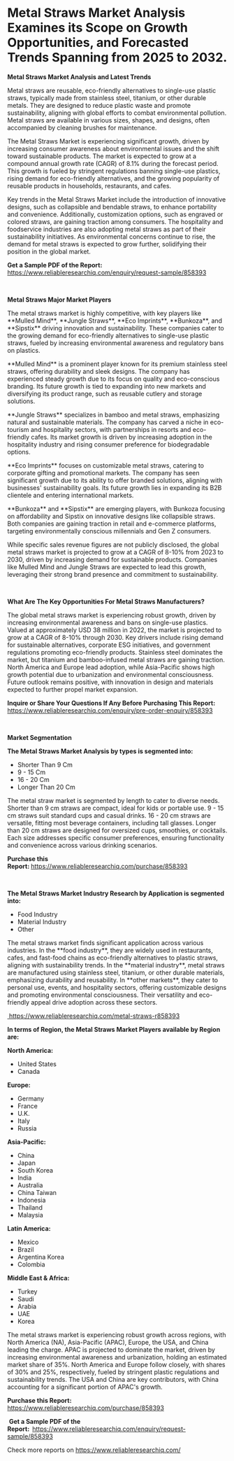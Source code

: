 <p><h1>Metal Straws Market Analysis Examines its Scope on Growth Opportunities, and Forecasted Trends Spanning from 2025 to 2032.</h1></p><p><strong>Metal Straws Market Analysis and Latest Trends</strong></p>
<p><p>Metal straws are reusable, eco-friendly alternatives to single-use plastic straws, typically made from stainless steel, titanium, or other durable metals. They are designed to reduce plastic waste and promote sustainability, aligning with global efforts to combat environmental pollution. Metal straws are available in various sizes, shapes, and designs, often accompanied by cleaning brushes for maintenance.</p><p>The Metal Straws Market is experiencing significant growth, driven by increasing consumer awareness about environmental issues and the shift toward sustainable products. The market is expected to grow at a compound annual growth rate (CAGR) of 8.1% during the forecast period. This growth is fueled by stringent regulations banning single-use plastics, rising demand for eco-friendly alternatives, and the growing popularity of reusable products in households, restaurants, and cafes.</p><p>Key trends in the Metal Straws Market include the introduction of innovative designs, such as collapsible and bendable straws, to enhance portability and convenience. Additionally, customization options, such as engraved or colored straws, are gaining traction among consumers. The hospitality and foodservice industries are also adopting metal straws as part of their sustainability initiatives. As environmental concerns continue to rise, the demand for metal straws is expected to grow further, solidifying their position in the global market.</p></p>
<p><strong>Get a Sample PDF of the Report:&nbsp;</strong> <a href="https://www.reliableresearchiq.com/enquiry/request-sample/858393?utm_campaign=1906&utm_medium=2&utm_source=Github&utm_content=ia&utm_term=25012025&utm_id=metal-straws">https://www.reliableresearchiq.com/enquiry/request-sample/858393</a></p>
<p>&nbsp;</p>
<p><strong>Metal Straws Major Market Players</strong></p>
<p><p>The metal straws market is highly competitive, with key players like **Mulled Mind**, **Jungle Straws**, **Eco Imprints**, **Bunkoza**, and **Sipstix** driving innovation and sustainability. These companies cater to the growing demand for eco-friendly alternatives to single-use plastic straws, fueled by increasing environmental awareness and regulatory bans on plastics.</p><p>**Mulled Mind** is a prominent player known for its premium stainless steel straws, offering durability and sleek designs. The company has experienced steady growth due to its focus on quality and eco-conscious branding. Its future growth is tied to expanding into new markets and diversifying its product range, such as reusable cutlery and storage solutions.</p><p>**Jungle Straws** specializes in bamboo and metal straws, emphasizing natural and sustainable materials. The company has carved a niche in eco-tourism and hospitality sectors, with partnerships in resorts and eco-friendly cafes. Its market growth is driven by increasing adoption in the hospitality industry and rising consumer preference for biodegradable options.</p><p>**Eco Imprints** focuses on customizable metal straws, catering to corporate gifting and promotional markets. The company has seen significant growth due to its ability to offer branded solutions, aligning with businesses' sustainability goals. Its future growth lies in expanding its B2B clientele and entering international markets.</p><p>**Bunkoza** and **Sipstix** are emerging players, with Bunkoza focusing on affordability and Sipstix on innovative designs like collapsible straws. Both companies are gaining traction in retail and e-commerce platforms, targeting environmentally conscious millennials and Gen Z consumers.</p><p>While specific sales revenue figures are not publicly disclosed, the global metal straws market is projected to grow at a CAGR of 8-10% from 2023 to 2030, driven by increasing demand for sustainable products. Companies like Mulled Mind and Jungle Straws are expected to lead this growth, leveraging their strong brand presence and commitment to sustainability.</p></p>
<p>&nbsp;</p>
<p><strong>What Are The Key Opportunities For Metal Straws Manufacturers?</strong></p>
<p><p>The global metal straws market is experiencing robust growth, driven by increasing environmental awareness and bans on single-use plastics. Valued at approximately USD 38 million in 2022, the market is projected to grow at a CAGR of 8-10% through 2030. Key drivers include rising demand for sustainable alternatives, corporate ESG initiatives, and government regulations promoting eco-friendly products. Stainless steel dominates the market, but titanium and bamboo-infused metal straws are gaining traction. North America and Europe lead adoption, while Asia-Pacific shows high growth potential due to urbanization and environmental consciousness. Future outlook remains positive, with innovation in design and materials expected to further propel market expansion.</p></p>
<p><strong>Inquire or Share Your Questions If Any Before Purchasing This Report:</strong> <a href="https://www.reliableresearchiq.com/enquiry/pre-order-enquiry/858393?utm_campaign=1906&utm_medium=2&utm_source=Github&utm_content=ia&utm_term=25012025&utm_id=metal-straws">https://www.reliableresearchiq.com/enquiry/pre-order-enquiry/858393</a></p>
<p>&nbsp;</p>
<p><strong>Market Segmentation</strong></p>
<p><strong>The Metal Straws Market Analysis by types is segmented into:</strong></p>
<p><ul><li>Shorter Than 9 Cm</li><li>9 - 15 Cm</li><li>16 - 20 Cm</li><li>Longer Than 20 Cm</li></ul></p>
<p><p>The metal straw market is segmented by length to cater to diverse needs. Shorter than 9 cm straws are compact, ideal for kids or portable use. 9 - 15 cm straws suit standard cups and casual drinks. 16 - 20 cm straws are versatile, fitting most beverage containers, including tall glasses. Longer than 20 cm straws are designed for oversized cups, smoothies, or cocktails. Each size addresses specific consumer preferences, ensuring functionality and convenience across various drinking scenarios.</p></p>
<p><strong>Purchase this Report:&nbsp;</strong><a href="https://www.reliableresearchiq.com/purchase/858393?utm_campaign=1906&utm_medium=2&utm_source=Github&utm_content=ia&utm_term=25012025&utm_id=metal-straws">https://www.reliableresearchiq.com/purchase/858393</a></p>
<p>&nbsp;</p>
<p><strong>The Metal Straws Market Industry Research by Application is segmented into:</strong></p>
<p><ul><li>Food Industry</li><li>Material Industry</li><li>Other</li></ul></p>
<p><p>The metal straws market finds significant application across various industries. In the **food industry**, they are widely used in restaurants, cafes, and fast-food chains as eco-friendly alternatives to plastic straws, aligning with sustainability trends. In the **material industry**, metal straws are manufactured using stainless steel, titanium, or other durable materials, emphasizing durability and reusability. In **other markets**, they cater to personal use, events, and hospitality sectors, offering customizable designs and promoting environmental consciousness. Their versatility and eco-friendly appeal drive adoption across these sectors.</p></p>
<p><a href="https://www.reliableresearchiq.com/metal-straws-r858393?utm_campaign=1906&utm_medium=2&utm_source=Github&utm_content=ia&utm_term=25012025&utm_id=metal-straws">&nbsp;https://www.reliableresearchiq.com/metal-straws-r858393</a></p>
<p><strong>In terms of Region, the Metal Straws Market Players available by Region are:</strong></p>
<p>
    <p> <strong> North America: </strong>
        <ul>
            <li>United States</li>
            <li>Canada</li>
        </ul>
        </p> 
    <p> <strong> Europe: </strong>
        <ul>
            <li>Germany</li>
            <li>France</li>
            <li>U.K.</li>
            <li>Italy</li>
            <li>Russia</li>
        </ul>
        </p> 
    <p> <strong> Asia-Pacific: </strong>
        <ul>
            <li>China</li>
            <li>Japan</li>
            <li>South Korea</li>
            <li>India</li>
            <li>Australia</li>
            <li>China Taiwan</li>
            <li>Indonesia</li>
            <li>Thailand</li>
            <li>Malaysia</li>
        </ul>
        </p> 
    <p> <strong> Latin America: </strong>
        <ul>
            <li>Mexico</li>
            <li>Brazil</li>
            <li>Argentina Korea</li>
            <li>Colombia</li>
        </ul>
        </p> 
    <p> <strong> Middle East & Africa: </strong>
        <ul>
            <li>Turkey</li>
            <li>Saudi</li>
            <li>Arabia</li>
            <li>UAE</li>
            <li>Korea</li>
        </ul>
    </p>
    </p>
<p><p>The metal straws market is experiencing robust growth across regions, with North America (NA), Asia-Pacific (APAC), Europe, the USA, and China leading the charge. APAC is projected to dominate the market, driven by increasing environmental awareness and urbanization, holding an estimated market share of 35%. North America and Europe follow closely, with shares of 30% and 25%, respectively, fueled by stringent plastic regulations and sustainability trends. The USA and China are key contributors, with China accounting for a significant portion of APAC's growth.</p></p>
<p><strong>Purchase this Report: </strong><a href="https://www.reliableresearchiq.com/purchase/858393?utm_campaign=1906&utm_medium=2&utm_source=Github&utm_content=ia&utm_term=25012025&utm_id=metal-straws">https://www.reliableresearchiq.com/purchase/858393</a></p>
<p>&nbsp;<strong>Get a Sample PDF of the Report:&nbsp;&nbsp;</strong><a href="https://www.reliableresearchiq.com/enquiry/request-sample/858393?utm_campaign=1906&utm_medium=2&utm_source=Github&utm_content=ia&utm_term=25012025&utm_id=metal-straws">https://www.reliableresearchiq.com/enquiry/request-sample/858393</a></p>
<p><strong></strong></p>
<p>Check more reports on <a href="https://www.reliableresearchiq.com/?utm_campaign=1906&utm_medium=2&utm_source=Github&utm_content=ia&utm_term=25012025&utm_id=metal-straws">https://www.reliableresearchiq.com/</a></p>